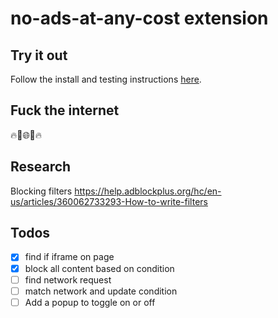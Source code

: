 # no-ads-at-any-cost extension

## Try it out

Follow the install and testing instructions [here](https://developer.mozilla.org/en-US/docs/Mozilla/Add-ons/WebExtensions/Your_first_WebExtension#trying_it_out).

## Fuck the internet

🔥🧨🌐🧨🔥

## Research
Blocking filters
https://help.adblockplus.org/hc/en-us/articles/360062733293-How-to-write-filters

## Todos
- [x] find if iframe on page
- [x] block all content based on condition
- [ ] find network request
- [ ] match network and update condition
- [ ] Add a popup to toggle on or off